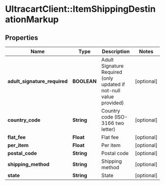 # UltracartClient::ItemShippingDestinationMarkup

## Properties
Name | Type | Description | Notes
------------ | ------------- | ------------- | -------------
**adult_signature_required** | **BOOLEAN** | Adult Signature Required (only updated if not-null value provided) | [optional] 
**country_code** | **String** | Country code (ISO-3166 two letter) | [optional] 
**flat_fee** | **Float** | Flat fee | [optional] 
**per_item** | **Float** | Per item | [optional] 
**postal_code** | **String** | Postal code | [optional] 
**shipping_method** | **String** | Shipping method | [optional] 
**state** | **String** | State | [optional] 



